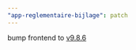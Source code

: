 ```yaml
---
"app-reglementaire-bijlage": patch
---
```


bump frontend to [v9.8.6](https://github.com/lblod/frontend-reglementaire-bijlage/releases/tag/v9.8.6)

